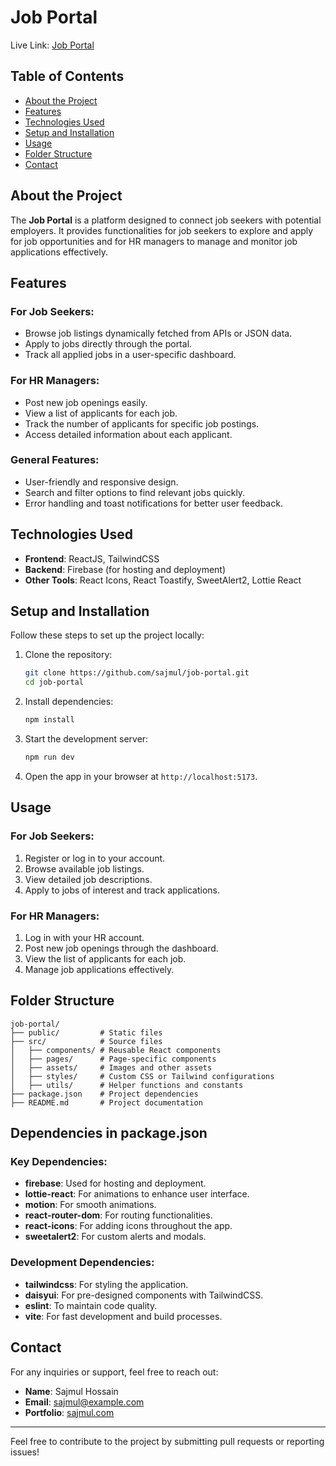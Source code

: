 # Job Portal

Live Link: [Job Portal](https://job-portal-sajmul.web.app)

## Table of Contents
- [About the Project](#about-the-project)
- [Features](#features)
- [Technologies Used](#technologies-used)
- [Setup and Installation](#setup-and-installation)
- [Usage](#usage)
- [Folder Structure](#folder-structure)
- [Contact](#contact)

## About the Project
The **Job Portal** is a platform designed to connect job seekers with potential employers. It provides functionalities for job seekers to explore and apply for job opportunities and for HR managers to manage and monitor job applications effectively.

## Features
### For Job Seekers:
- Browse job listings dynamically fetched from APIs or JSON data.
- Apply to jobs directly through the portal.
- Track all applied jobs in a user-specific dashboard.

### For HR Managers:
- Post new job openings easily.
- View a list of applicants for each job.
- Track the number of applicants for specific job postings.
- Access detailed information about each applicant.

### General Features:
- User-friendly and responsive design.
- Search and filter options to find relevant jobs quickly.
- Error handling and toast notifications for better user feedback.

## Technologies Used
- **Frontend**: ReactJS, TailwindCSS
- **Backend**: Firebase (for hosting and deployment)
- **Other Tools**: React Icons, React Toastify, SweetAlert2, Lottie React

## Setup and Installation

Follow these steps to set up the project locally:

1. Clone the repository:
    ```bash
    git clone https://github.com/sajmul/job-portal.git
    cd job-portal
    ```

2. Install dependencies:
    ```bash
    npm install
    ```

3. Start the development server:
    ```bash
    npm run dev
    ```

4. Open the app in your browser at `http://localhost:5173`.

## Usage

### For Job Seekers:
1. Register or log in to your account.
2. Browse available job listings.
3. View detailed job descriptions.
4. Apply to jobs of interest and track applications.

### For HR Managers:
1. Log in with your HR account.
2. Post new job openings through the dashboard.
3. View the list of applicants for each job.
4. Manage job applications effectively.

## Folder Structure
```
job-portal/
├── public/         # Static files
├── src/            # Source files
│   ├── components/ # Reusable React components
│   ├── pages/      # Page-specific components
│   ├── assets/     # Images and other assets
│   ├── styles/     # Custom CSS or Tailwind configurations
│   ├── utils/      # Helper functions and constants
├── package.json    # Project dependencies
├── README.md       # Project documentation
```

## Dependencies in package.json

### Key Dependencies:
- **firebase**: Used for hosting and deployment.
- **lottie-react**: For animations to enhance user interface.
- **motion**: For smooth animations.
- **react-router-dom**: For routing functionalities.
- **react-icons**: For adding icons throughout the app.
- **sweetalert2**: For custom alerts and modals.

### Development Dependencies:
- **tailwindcss**: For styling the application.
- **daisyui**: For pre-designed components with TailwindCSS.
- **eslint**: To maintain code quality.
- **vite**: For fast development and build processes.

## Contact

For any inquiries or support, feel free to reach out:
- **Name**: Sajmul Hossain
- **Email**: [sajmul@example.com](mailto:sajmul@example.com)
- **Portfolio**: [sajmul.com](https://sajmul.com)

---
Feel free to contribute to the project by submitting pull requests or reporting issues!
